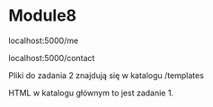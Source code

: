 # Module8

localhost:5000/me

localhost:5000/contact

Pliki do zadania 2 znajdują się w katalogu /templates

HTML w katalogu głównym to jest zadanie 1.
